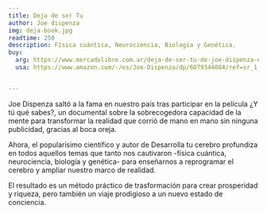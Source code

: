 ```yaml
---
title: Deja de ser Tu
author: Joe dispenza
img: deja-book.jpg
readtime: 250
description: Física cuántica, Neurociencia, Biología y Genética.
buy:
  arg: https://www.mercadolibre.com.ar/deja-de-ser-tu-de-joe-dispenza-editorial-urano-tapa-blanda-en-espanol-2018/p/MLA20535442#polycard_client=search-nordic&searchVariation=MLA20535442&position=4&search_layout=stack&type=product&tracking_id=b824307a-4bc9-4422-8feb-666b6ab5d802&wid=MLA1897513404&sid=search
  usa: https://www.amazon.com/-/es/Joe-Dispenza/dp/6079344084/ref=sr_1_1?__mk_es_US=%C3%85M%C3%85%C5%BD%C3%95%C3%91&crid=189JUOFSXE5ZU&dib=eyJ2IjoiMSJ9.SmTlIRxaju5msXZ9OalVmpqE5sRjBaYW6ZEEwu0kbc2T5uLPd1SC9tkxOknUicXHXFOcyrvdkBul0ZmbsWlToqZ9pbh2KQNaSi4VyA3bOpTbg-e5QJ9XGWAKLV554wiIEuvlTC9fZ9x4dW9H9sPl-12PGdd46RC627SlJvZTNg7udvE2xt8z4P1LrtihAW3xHayHJRhlWvbTaDhPokBvkpTlGKmE5zKuqdAdzsAaBAc.gsDMCo2NgSZRZD87xg1vNKw9fHdTBWSJ8ATHRsf1hmc&dib_tag=se&keywords=deja+de+ser+tu&qid=1726775320&s=books&sprefix=deja+de+ser+tu%2Cstripbooks-intl-ship%2C380&sr=1-1


---
```


Joe Dispenza saltó a la fama en nuestro país tras participar en la película ¿Y tú qué sabes?, un documental sobre la sobrecogedora capacidad de la mente para transformar la realidad que corrió de mano en mano sin ninguna publicidad, gracias al boca oreja.

Ahora, el popularísimo científico y autor de Desarrolla tu cerebro profundiza en todos aquellos temas que tanto nos cautivaron -física cuántica, neurociencia, biología y genética- para enseñarnos a reprogramar el cerebro y ampliar nuestro marco de realidad.

El resultado es un método práctico de trasformación para crear prosperidad y riqueza, pero también un viaje prodigioso a un nuevo estado de conciencia.